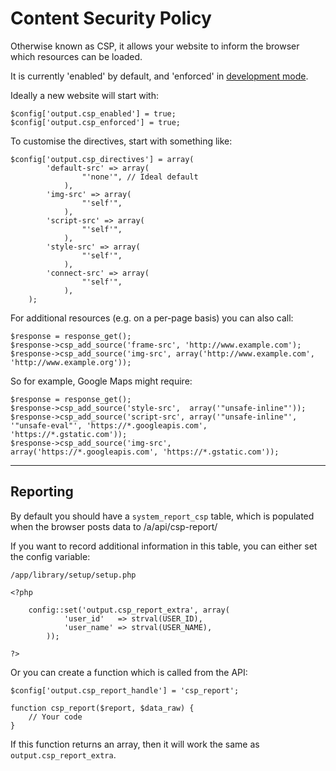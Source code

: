 
# Content Security Policy

Otherwise known as CSP, it allows your website to inform the browser which resources can be loaded.

It is currently 'enabled' by default, and 'enforced' in [development mode](../../doc/setup/debug.md).

Ideally a new website will start with:

	$config['output.csp_enabled'] = true;
	$config['output.csp_enforced'] = true;

To customise the directives, start with something like:

	$config['output.csp_directives'] = array(
			'default-src' => array(
					"'none'", // Ideal default
				),
			'img-src' => array(
					"'self'",
				),
			'script-src' => array(
					"'self'",
				),
			'style-src' => array(
					"'self'",
				),
			'connect-src' => array(
					"'self'",
				),
		);

For additional resources (e.g. on a per-page basis) you can also call:

	$response = response_get();
	$response->csp_add_source('frame-src', 'http://www.example.com');
	$response->csp_add_source('img-src', array('http://www.example.com', 'http://www.example.org'));

So for example, Google Maps might require:

	$response = response_get();
	$response->csp_add_source('style-src',  array('"unsafe-inline"'));
	$response->csp_add_source('script-src', array('"unsafe-inline"', '"unsafe-eval"', 'https://*.googleapis.com', 'https://*.gstatic.com'));
	$response->csp_add_source('img-src',    array('https://*.googleapis.com', 'https://*.gstatic.com'));

---

## Reporting

By default you should have a `system_report_csp` table, which is populated when the browser posts data to /a/api/csp-report/

If you want to record additional information in this table, you can either set the config variable:

	/app/library/setup/setup.php

	<?php

		config::set('output.csp_report_extra', array(
				'user_id'   => strval(USER_ID),
				'user_name' => strval(USER_NAME),
			));

	?>

Or you can create a function which is called from the API:

	$config['output.csp_report_handle'] = 'csp_report';

	function csp_report($report, $data_raw) {
		// Your code
	}

If this function returns an array, then it will work the same as `output.csp_report_extra`.
